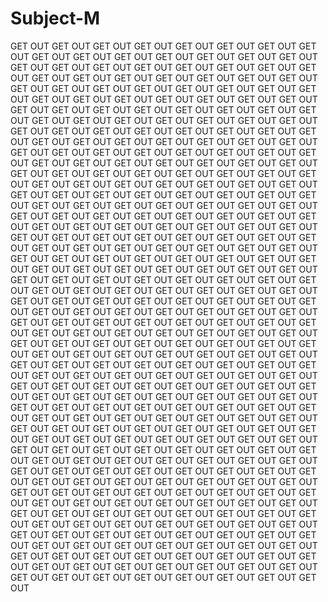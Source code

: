 # Subject-M

GET OUT GET OUT GET OUT GET OUT GET OUT GET OUT GET OUT GET OUT GET OUT GET OUT GET OUT GET OUT GET OUT GET OUT GET OUT GET OUT GET OUT GET OUT GET OUT GET OUT GET OUT GET OUT GET OUT GET OUT GET OUT GET OUT GET OUT GET OUT GET OUT GET OUT GET OUT GET OUT GET OUT GET OUT GET OUT GET OUT GET OUT GET OUT GET OUT GET OUT GET OUT GET OUT GET OUT GET OUT GET OUT GET OUT GET OUT GET OUT GET OUT GET OUT GET OUT GET OUT GET OUT GET OUT GET OUT GET OUT GET OUT GET OUT GET OUT GET OUT GET OUT GET OUT GET OUT GET OUT GET OUT GET OUT GET OUT GET OUT GET OUT GET OUT GET OUT GET OUT GET OUT GET OUT GET OUT GET OUT GET OUT GET OUT GET OUT GET OUT GET OUT GET OUT GET OUT GET OUT GET OUT GET OUT GET OUT GET OUT GET OUT GET OUT GET OUT GET OUT GET OUT GET OUT GET OUT GET OUT GET OUT GET OUT GET OUT GET OUT GET OUT GET OUT GET OUT GET OUT GET OUT GET OUT GET OUT GET OUT GET OUT GET OUT GET OUT GET OUT GET OUT GET OUT GET OUT GET OUT 
GET OUT GET OUT GET OUT GET OUT GET OUT GET OUT GET OUT GET OUT GET OUT GET OUT GET OUT GET OUT GET OUT GET OUT GET OUT GET OUT GET OUT GET OUT GET OUT GET OUT GET OUT GET OUT GET OUT GET OUT GET OUT GET OUT GET OUT GET OUT GET OUT GET OUT GET OUT GET OUT GET OUT GET OUT GET OUT GET OUT GET OUT GET OUT GET OUT GET OUT GET OUT GET OUT GET OUT GET OUT GET OUT GET OUT GET OUT GET OUT GET OUT GET OUT GET OUT GET OUT GET OUT GET OUT GET OUT GET OUT GET OUT GET OUT GET OUT GET OUT GET OUT GET OUT GET OUT GET OUT GET OUT GET OUT GET OUT GET OUT GET OUT GET OUT GET OUT GET OUT GET OUT GET OUT GET OUT GET OUT GET OUT GET OUT GET OUT GET OUT GET OUT 
GET OUT GET OUT GET OUT GET OUT GET OUT GET OUT GET OUT GET OUT GET OUT GET OUT GET OUT GET OUT GET OUT GET OUT GET OUT GET OUT GET OUT GET OUT GET OUT GET OUT GET OUT GET OUT GET OUT GET OUT GET OUT GET OUT GET OUT GET OUT GET OUT GET OUT GET OUT GET OUT GET OUT GET OUT GET OUT GET OUT GET OUT GET OUT GET OUT GET OUT GET OUT GET OUT GET OUT GET OUT GET OUT GET OUT GET OUT GET OUT GET OUT GET OUT GET OUT GET OUT GET OUT GET OUT GET OUT GET OUT GET OUT GET OUT GET OUT GET OUT GET OUT GET OUT GET OUT GET OUT GET OUT GET OUT GET OUT GET OUT GET OUT GET OUT GET OUT GET OUT GET OUT GET OUT GET OUT GET OUT GET OUT GET OUT GET OUT GET OUT GET OUT GET OUT 
GET OUT GET OUT GET OUT GET OUT GET OUT GET OUT GET OUT GET OUT GET OUT GET OUT GET OUT GET OUT GET OUT GET OUT GET OUT GET OUT GET OUT GET OUT GET OUT GET OUT GET OUT GET OUT GET OUT GET OUT GET OUT GET OUT GET OUT GET OUT GET OUT GET OUT GET OUT GET OUT GET OUT GET OUT GET OUT GET OUT GET OUT GET OUT GET OUT GET OUT GET OUT GET OUT GET OUT GET OUT GET OUT GET OUT GET OUT GET OUT GET OUT GET OUT GET OUT GET OUT GET OUT GET OUT GET OUT GET OUT GET OUT GET OUT GET OUT GET OUT GET OUT GET OUT GET OUT GET OUT GET OUT GET OUT GET OUT GET OUT GET OUT GET OUT GET OUT GET OUT GET OUT GET OUT GET OUT GET OUT GET OUT GET OUT GET OUT GET OUT GET OUT GET OUT GET OUT GET OUT GET OUT GET OUT GET OUT GET OUT GET OUT GET OUT GET OUT GET OUT GET OUT GET OUT GET OUT GET OUT GET OUT GET OUT GET OUT GET OUT GET OUT GET OUT GET OUT GET OUT 